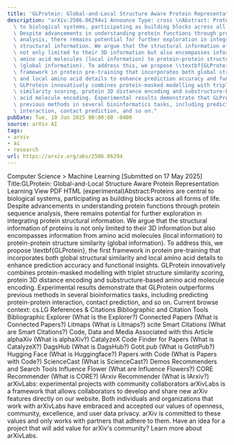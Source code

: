 ```yaml
---
title: 'GLProtein: Global-and-Local Structure Aware Protein Representation Learning'
description: "arXiv:2506.06294v1 Announce Type: cross \nAbstract: Proteins are central\
  \ to biological systems, participating as building blocks across all forms of life.\
  \ Despite advancements in understanding protein functions through protein sequence\
  \ analysis, there remains potential for further exploration in integrating protein\
  \ structural information. We argue that the structural information of proteins is\
  \ not only limited to their 3D information but also encompasses information from\
  \ amino acid molecules (local information) to protein-protein structure similarity\
  \ (global information). To address this, we propose \\textbf{GLProtein}, the first\
  \ framework in protein pre-training that incorporates both global structural similarity\
  \ and local amino acid details to enhance prediction accuracy and functional insights.\
  \ GLProtein innovatively combines protein-masked modelling with triplet structure\
  \ similarity scoring, protein 3D distance encoding and substructure-based amino\
  \ acid molecule encoding. Experimental results demonstrate that GLProtein outperforms\
  \ previous methods in several bioinformatics tasks, including predicting protein-protein\
  \ interaction, contact prediction, and so on."
pubDate: Tue, 10 Jun 2025 00:00:00 -0400
source: arXiv AI
tags:
- arxiv
- ai
- research
url: https://arxiv.org/abs/2506.06294
---
```


Computer Science > Machine Learning
[Submitted on 17 May 2025]
Title:GLProtein: Global-and-Local Structure Aware Protein Representation Learning
View PDF HTML (experimental)Abstract:Proteins are central to biological systems, participating as building blocks across all forms of life. Despite advancements in understanding protein functions through protein sequence analysis, there remains potential for further exploration in integrating protein structural information. We argue that the structural information of proteins is not only limited to their 3D information but also encompasses information from amino acid molecules (local information) to protein-protein structure similarity (global information). To address this, we propose \textbf{GLProtein}, the first framework in protein pre-training that incorporates both global structural similarity and local amino acid details to enhance prediction accuracy and functional insights. GLProtein innovatively combines protein-masked modelling with triplet structure similarity scoring, protein 3D distance encoding and substructure-based amino acid molecule encoding. Experimental results demonstrate that GLProtein outperforms previous methods in several bioinformatics tasks, including predicting protein-protein interaction, contact prediction, and so on.
Current browse context:
cs.LG
References & Citations
Bibliographic and Citation Tools
Bibliographic Explorer (What is the Explorer?)
Connected Papers (What is Connected Papers?)
Litmaps (What is Litmaps?)
scite Smart Citations (What are Smart Citations?)
Code, Data and Media Associated with this Article
alphaXiv (What is alphaXiv?)
CatalyzeX Code Finder for Papers (What is CatalyzeX?)
DagsHub (What is DagsHub?)
Gotit.pub (What is GotitPub?)
Hugging Face (What is Huggingface?)
Papers with Code (What is Papers with Code?)
ScienceCast (What is ScienceCast?)
Demos
Recommenders and Search Tools
Influence Flower (What are Influence Flowers?)
CORE Recommender (What is CORE?)
IArxiv Recommender
(What is IArxiv?)
arXivLabs: experimental projects with community collaborators
arXivLabs is a framework that allows collaborators to develop and share new arXiv features directly on our website.
Both individuals and organizations that work with arXivLabs have embraced and accepted our values of openness, community, excellence, and user data privacy. arXiv is committed to these values and only works with partners that adhere to them.
Have an idea for a project that will add value for arXiv's community? Learn more about arXivLabs.